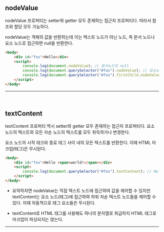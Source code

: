 ## nodeValue ##
nodeValue 프로퍼티는 setter와 getter 모두 존재하는 접근자 프로퍼티다. 따라서 참조와 할당 모두 가능하다.

nodeValue는 객체의 값을 반환하는데 이는 텍스트 노드가 아닌 노드, 즉 문서 노드나 요소 노드로 접근하면 null을 반환한다.

```HTML
<body>
    <div id="foo">Hello</div>
    <script>
        console.log(document.nodeValue); // 문서노드라 null
        console.log(document.querySelector("#foo").nodeValue); // 요소노드라 null
        console.log(document.querySelector("#foo").firstChild.nodeValue); // Hello
    </script>
</body>
```
<hr><br>

## textContent
textContent 프로퍼티 역시 setter와 getter 모두 존재하는 접근자 프로퍼티다. 요소 노드의 텍스트와 모든 자손 노드의 텍스트를 모두 취득하거나 변경한다.

요소 노드의 시작 태크와 종료 태그 사이 내의 모든 텍스트를 반환한다. 이때 HTML 마크업(태그)은 무시된다.

```HTML
<body>
    <div id="foo">Hello <span>world!</span></div>
    <script>
        console.log(document.querySelector("#foo").textContent); // Hello World!
    </script>
</body>
```

- 요악하자면 nodeValue는 직접 텍스트 노드에 접근하여 값을 제어할 수 있지만 textContent는 요소 노드(태그)에 접근하여 하위 자손 텍스트 노드들을 제어할 수 있다. 이때 자동적으로 태그 요소들은 무시된다.

- textContent로 HTML 태그를 사용해도 하나의 문자열로 취급하지 HTML 태그로 마크업이 파싱되지는 않는다.
<hr>
